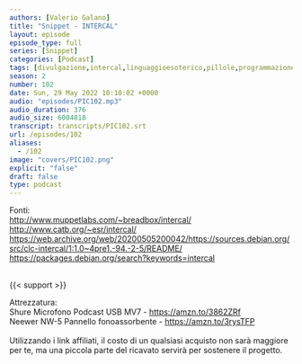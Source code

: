 ```yaml
---
authors: [Valerio Galano]
title: "Snippet - INTERCAL"
layout: episode
episode_type: full
series: [Snippet]
categories: [Podcast]
tags: [divulgazione,intercal,linguaggioesoterico,pillole,programmazione,software,storia]
season: 2
number: 102
date: Sun, 29 May 2022 10:10:02 +0000
audio: "episodes/PIC102.mp3"
audio_duration: 376
audio_size: 6004818
transcript: transcripts/PIC102.srt
url: /episodes/102
aliases: 
  - /102
image: "covers/PIC102.png"
explicit: "false"
draft: false
type: podcast
---
```

Fonti: <br />
<a href="http://www.muppetlabs.com/~breadbox/intercal/" rel="noopener">http://www.muppetlabs.com/~breadbox/intercal/</a> <br />
<a href="http://www.catb.org/~esr/intercal/" rel="noopener">http://www.catb.org/~esr/intercal/</a> <br />
<a href="https://web.archive.org/web/20200505200042/https://sources.debian.org/src/clc-intercal/1:1.0~4pre1.-94.-2-5/README/" rel="noopener">https://web.archive.org/web/20200505200042/https://sources.debian.org/src/clc-intercal/1:1.0~4pre1.-94.-2-5/README/</a> <br />
<a href="https://packages.debian.org/search?keywords=intercal" rel="noopener">https://packages.debian.org/search?keywords=intercal</a> <br />
<br />


{{< support >}}

Attrezzatura:<br />
Shure Microfono Podcast USB MV7 - <a href="https://amzn.to/3862ZRf" rel="noopener">https://amzn.to/3862ZRf</a> <br />
Neewer NW-5 Pannello fonoassorbente - <a href="https://amzn.to/3rysTFP" rel="noopener">https://amzn.to/3rysTFP</a> <br />
<br />
Utilizzando i link affiliati, il costo di un qualsiasi acquisto non sarà maggiore per te, ma una piccola parte del ricavato servirà per sostenere il progetto.<br />
<br />






